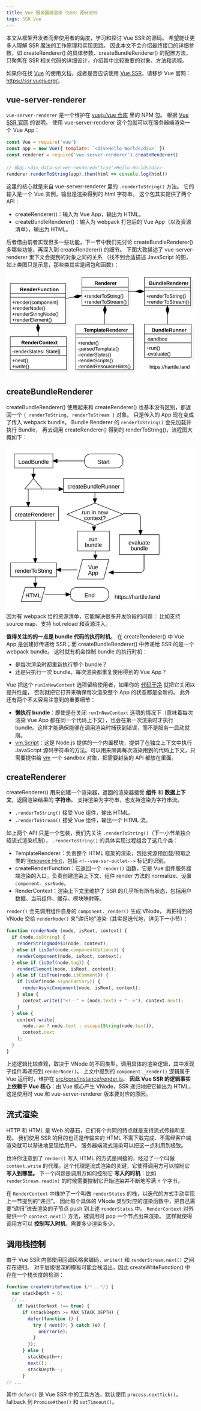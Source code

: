 ```yaml
---
title: Vue 服务器端渲染（SSR）源码分析
tags: SSR Vue
---
```


本文从框架开发者而非使用者的角度，学习和探讨 Vue SSR 的源码。
希望能让更多人理解 SSR 魔法的工作原理和实现思路。
因此本文不会介绍最终接口的详细参数，如 createRenderer() 的具体参数、createBundleRenderer() 的配置方法，
只聚焦在 SSR 相关代码的详细设计，介绍其中比较重要的对象、方法和流程。

如果你在找 [Vue][vue] 的使用文档，或者是否应该使用 [Vue SSR](https://ssr.vuejs.org/)，请移步 Vue 官网：<https://ssr.vuejs.org/>。

<!--more-->

## vue-server-renderer

`vue-server-renderer` 是一个维护在 [vuejs/vue 仓库][vue] 里的 NPM 包。
根据 [Vue SSR 官网](https://ssr.vuejs.org/zh/) 的说明，
使用 vue-server-renderer 这个包就可以在服务器端渲染一个 Vue App：

```javascript
const Vue = require('vue')
const app = new Vue({ template: `<div>Hello World</div>` })
const renderer = require('vue-server-renderer').createRenderer()

// 输出：<div data-server-rendered="true">Hello World</div>
renderer.renderToString(app).then(html => console.log(html))
```

这里的核心就是来自 vue-server-renderer 里的 `.renderToString()` 方法。
它的输入是一个 Vue 实例，输出是渲染得到的 html 字符串。
这个包其实提供了两个 API：

- createRenderer()：输入为 Vue App，输出为 HTML。
- createBundleRenderer()：输入为 webpack 打包后的 Vue App（以及资源清单），输出为 HTML。

后者借由前者实现但多一些功能，下一节中我们先讨论 createBundleRenderer() 多哪些功能，再深入到 createRenderer() 的细节。
下图大致描述了 vue-server-renderer 里下文会提到的对象之间的关系
（找不到合适描述 JavaScript 的图，如上类图只是示意，那些类其实是闭包和函数）：

![vue ssr class diagram](/assets/img/blog/vue/vue-ssr-class.svg)

## createBundleRenderer

createBundleRenderer() 使用起来和 createRenderer() 也基本没有区别，都返回一个 `{ renderToString, renderToStream }` 对象。
只是传入的 App 现在变成了传入 webpack bundle。
Bundle Renderer 的 `renderToString()` 会先加载并执行 Bundle，
再去调用 createRenderer() 得到的 renderToString()，流程图大概如下：

![bundleRenderer.renderToSring](/assets/img/blog/vue/bundle-renderer.svg)

因为有 webpack 给的资源清单，它能解决很多开发阶段的问题：
比如支持 source map、支持 hot reload 和资源注入。

**值得关注的的一点是 bundle 代码的执行时机**。
在 createRenderer() 中 Vue App 是创建好传递给 SSR；而 createBundleRenderer() 中传递给 SSR 的是一个 webpack bundle。
这时就有机会控制 bundle 的执行时机：

- 是每次渲染时都重新执行整个 bundle？
- 还是只执行一次 bundle，每次渲染都重复使用得到的 Vue App？

Vue 把这个 `runInNewContext` 选项留给使用者，如果你的 [代码干净][code-guide] 就把它关闭以提升性能，
否则就把它打开来确保每次渲染整个 App 的状态都是全新的。
此外还有两个不太容易注意到的重要细节：

* **懒执行 bundle**：即使是在关闭 `runInNewContext` 选项的情况下（意味着每次渲染 Vue App 都在同一个代码上下文），也会在第一次渲染时才执行 bundle。这样才能确保能够在调用渲染时捕获到错误，而不是服务一启动就崩。
* [vm.Script][runinnewcontext]：这是 Node.js 提供的一个内置模块，提供了在独立上下文中执行 JavaScript 源码字符串的方法。可以用来隔离每次渲染用到的代码上下文，只需要提供给 [vm][vm] 一个 sandbox 对象，把需要封装的 API 都放在里面。

## createRenderer

createRenderer() 用来创建一个渲染器，返回的渲染器接受 **组件** 和 **数据上下文**，返回渲染结果的 **字符串**。
支持渲染为字符串，也支持渲染为字符串流。

- `.renderToString()` 接受 Vue 组件，输出 HTML。
- `.renderToStream()` 接受 Vue 组件，输出一个 HTML 流。

如上两个 API 只是一个包装，我们先关注 `.renderToString()`（下一小节单独介绍流式渲染机制），
`.renderToString()` 的具体实现过程组合了这几个类：

* TemplateRenderer：负责整个 HTML 框架的渲染，包括资源预加载/预取之类的 [Resource Hint][html-cache]，包括 `<!--vue-ssr-outlet-->` 标记的识别。
* createRenderFunction：它返回一个 `render()` 函数，它是 Vue 组件服务器端渲染的入口。负责创建渲染上下文、组件 render 方法的 normalize、设置 `component._ssrNode`。
* RenderContext：渲染上下文里维护了 SSR 的几乎所有所有状态，包括用户数据、当前组件、缓存、模块映射等。

`render()` 会先调用组件自身的 `component._render()` 生成 VNode，
再把得到的 VNode 交给 `renderNode()` 来“递归地”渲染（其实是迭代地，详见下一小节）：

```javascript
function renderNode (node, isRoot, context) {
  if (node.isString) {
    renderStringNode$1(node, context);
  } else if (isDef(node.componentOptions)) {
    renderComponent(node, isRoot, context);
  } else if (isDef(node.tag)) {
    renderElement(node, isRoot, context);
  } else if (isTrue(node.isComment)) {
    if (isDef(node.asyncFactory)) {
      renderAsyncComponent(node, isRoot, context);
    } else {
      context.write(("<!--" + (node.text) + "-->"), context.next);
    }
  } else {
    context.write(
      node.raw ? node.text : escape(String(node.text)),
      context.next
    );
  }
}
```

上述逻辑比较直观，取决于 VNode 的不同类型，调用具体的渲染逻辑，其中发现子组件再递归到 `renderNode()`。
上文中提到的 `component._render()` 逻辑属于 Vue 运行时，维护在 [src/core/instance/render.js][render.js]。
**因此 Vue SSR 的逻辑事实上依赖于 Vue 核心**：由 Vue 核心产生 VNode，SSR 递归地把它输出为 HTML，
这是使用时 vue 和 vue-server-renderer 版本要对应的原因。

## 流式渲染

HTTP 和 HTML 是 Web 的基石，它们有个共同的特点就是支持流式传输和呈现。
我们使用 SSR 的目的也正是传输来的 HTML 不需下载完成、不需经客户端渲染就可以渐进地呈现给用户。
服务器端流式渲染可以把这一点利用到极致。

也许你注意到了 `render()` 写入 HTML 的方式是间接的，经过了一个叫做 `context.write` 的代理。这个代理是流式渲染的关键，它使得调用方可以控制它 **写入到哪里。** 下一个问题是调用方如何控制它 **写入的时机**：比如 `renderStream.read(n)` 的时候需要控制它开始渲染并不断地写满 n 个字节。

在 `RenderContext` 中维护了一个叫做 `renderStates` 的栈，以迭代的方式手动实现上一节提到的“递归”。
因此每个具体的 VNode 类型对应的渲染函数中，把自己需要“递归”进去渲染的子节点 push 到上述 `renderStates` 中。
`RenderContext` 对外提供一个 `context.next()` 方法，被调用时 pop 一个节点出来渲染。
这样就使得调用方可以 **控制写入时机**，需要多少渲染多少。

## 调用栈控制

由于 Vue SSR 内部使用回调风格来编码，`write()` 和 `renderStream.next()` 之间存在递归。
对于层级很深的模板可能会栈溢出，因此 createWriteFunction() 中存在一个栈长度的检测：

```javascript
function createWriteFunction (/*...*/) {
  var stackDepth = 0;
  // ...
    if (waitForNext !== true) {
      if (stackDepth >= MAX_STACK_DEPTH) {
        defer(function () {
          try { next(); } catch (e) {
            onError(e);
          }
        });
      } else {
        stackDepth++;
        next();
        stackDepth--;
      }
// ...
```

其中 `defer()` 是 Vue SSR 中的工具方法，默认使用 `process.nextTick()`，
fallback 到 `Promise#then()` 和 `setTimeout()`。

[runinnewcontext]: https://ssr.vuejs.org/zh/api/#runinnewcontext
[code-guide]: https://ssr.vuejs.org/zh/guide/universal.html#%E6%9C%8D%E5%8A%A1%E5%99%A8%E4%B8%8A%E7%9A%84%E6%95%B0%E6%8D%AE%E5%93%8D%E5%BA%94
[vm]: https://nodejs.org/api/vm.html
[runinnewcontext]: https://nodejs.org/api/vm.html#vm_script_runinnewcontext_contextobject_options
[vue]: https://github.com/vuejs/vue
[html-cache]: https://harttle.land/2015/10/06/html-cache.html
[render.js]: https://github.com/vuejs/vue/blob/0948d999f2fddf9f90991956493f976273c5da1f/src/core/instance/render.js#L60-L118
